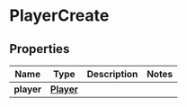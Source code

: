 
# PlayerCreate

## Properties
Name | Type | Description | Notes
------------ | ------------- | ------------- | -------------
**player** | [**Player**](Player.md) |  | 



